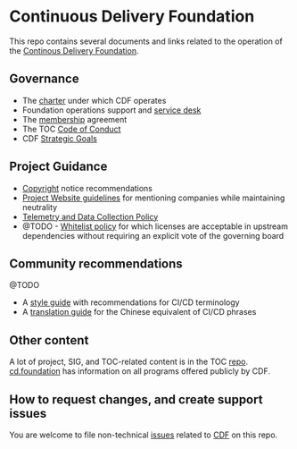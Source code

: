 # Continuous Delivery Foundation

This repo contains several documents and links related to the operation of the [Continous Delivery Foundation](https://cd.foundation).

## Governance

* The [charter](https://github.com/cdfoundation/charter) under which CDF operates
* Foundation operations support and [service desk](https://github.com/cdfoundation/foundation/issues) 
* The [membership](https://github.com/cdfoundation/charter/blob/master/CD%20Foundation%20Participation%20Agreement%20and%20Funding%20Charter%202-6-2019.pdf) agreement
* The TOC [Code of Conduct](https://github.com/cdfoundation/toc/blob/master/CODE_OF_CONDUCT.md) 
* CDF [Strategic Goals](https://github.com/cdfoundation/foundation/blob/master/goals.md)

## Project Guidance

* [Copyright](copyright.md) notice recommendations
* [Project Website guidelines](project-website-guidelines.md) for mentioning companies while maintaining neutrality
* [Telemetry and Data Collection Policy](https://www.linuxfoundation.org/telemetry-data-policy/)
* @TODO - [Whitelist policy](#) for which licenses are acceptable in upstream dependencies without requiring an explicit vote of the governing board

## Community recommendations

@TODO

* A [style guide](style-guide.md) with recommendations for CI/CD terminology
* A [translation guide](translation.md) for the Chinese equivalent of CI/CD phrases

## Other content

A lot of project, SIG, and TOC-related content is in the TOC [repo](https://github.com/cdfoundation/toc). [cd.foundation](https://cd.foundation) has information on all programs offered publicly by CDF.

## How to request changes, and create support issues

You are welcome to file non-technical [issues](https://github.com/cdfoundation/foundation/issues/new) related to [CDF](https://cd.foundation) on this repo.

